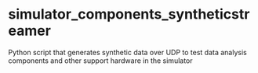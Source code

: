 # simulator_components_syntheticstreamer
Python script that generates synthetic data over UDP to test data analysis components and other support hardware in the simulator
